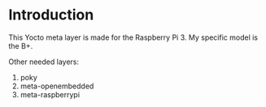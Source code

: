 # Introduction
This Yocto meta layer is made for the Raspberry Pi 3. My specific model is the B+.

Other needed layers:
1. poky
2. meta-openembedded
3. meta-raspberrypi

